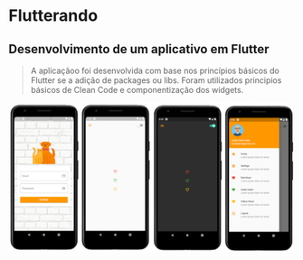# Flutterando
## Desenvolvimento de um aplicativo em Flutter
> A aplicaçãoo foi desenvolvida com base nos princípios básicos do Flutter se a adição de packages ou libs.
> Foram utilizados principios básicos de Clean Code e componentização dos widgets.

![Screenshot](https://raw.githubusercontent.com/tamirfaria/flutterando/main/screenshot.png)

